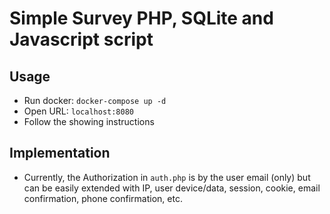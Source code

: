 # Simple Survey PHP, SQLite and Javascript script

## Usage
- Run docker: `docker-compose up -d`
- Open URL: `localhost:8080`
- Follow the showing instructions

## Implementation
- Currently, the Authorization in `auth.php` is by the user email (only) 
but can be easily extended with IP, user device/data, session, cookie, 
email confirmation, phone confirmation, etc.